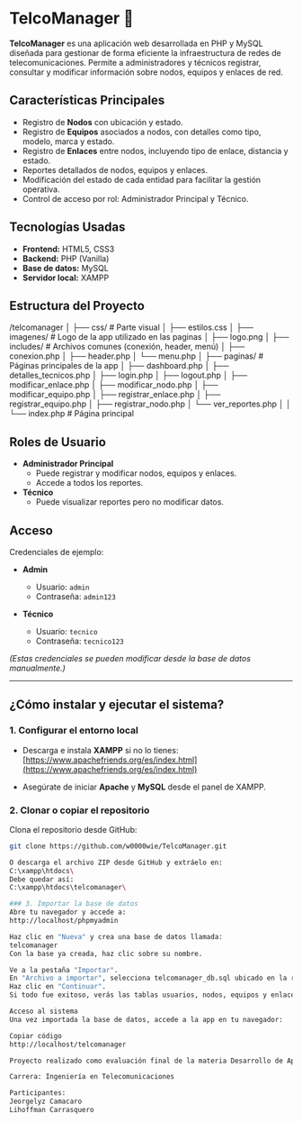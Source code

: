 # TelcoManager 📡

**TelcoManager** es una aplicación web desarrollada en PHP y MySQL diseñada para gestionar de forma eficiente la infraestructura de redes de telecomunicaciones. Permite a administradores y técnicos registrar, consultar y modificar información sobre nodos, equipos y enlaces de red.

## Características Principales

- Registro de **Nodos** con ubicación y estado.
- Registro de **Equipos** asociados a nodos, con detalles como tipo, modelo, marca y estado.
- Registro de **Enlaces** entre nodos, incluyendo tipo de enlace, distancia y estado.
- Reportes detallados de nodos, equipos y enlaces.
- Modificación del estado de cada entidad para facilitar la gestión operativa.
- Control de acceso por rol: Administrador Principal y Técnico.

## Tecnologías Usadas

- **Frontend:** HTML5, CSS3
- **Backend:** PHP (Vanilla)
- **Base de datos:** MySQL
- **Servidor local:** XAMPP

## Estructura del Proyecto
/telcomanager
│
├── css/ # Parte visual
│ ├── estilos.css
│
├── imagenes/ # Logo de la app utilizado en las paginas
│ ├── logo.png
│
├── includes/ # Archivos comunes (conexión, header, menú)
│ ├── conexion.php
│ ├── header.php
│ └── menu.php
│
├── paginas/ # Páginas principales de la app
│ ├── dashboard.php
│ ├── detalles_tecnicos.php
│ ├── login.php
│ ├── logout.php
│ ├── modificar_enlace.php
│ ├── modificar_nodo.php
│ ├── modificar_equipo.php
│ ├── registrar_enlace.php
│ ├── registrar_equipo.php
│ ├── registrar_nodo.php
│ └── ver_reportes.php
│
│
└── index.php # Página principal

## Roles de Usuario

- **Administrador Principal**
  - Puede registrar y modificar nodos, equipos y enlaces.
  - Accede a todos los reportes.
- **Técnico**
  - Puede visualizar reportes pero no modificar datos.

## Acceso

Credenciales de ejemplo:

- **Admin**
  - Usuario: `admin`
  - Contraseña: `admin123`

- **Técnico**
  - Usuario: `tecnico`
  - Contraseña: `tecnico123`

*(Estas credenciales se pueden modificar desde la base de datos manualmente.)*


---

## ¿Cómo instalar y ejecutar el sistema?

### 1. Configurar el entorno local

- Descarga e instala **XAMPP** si no lo tienes:  
[https://www.apachefriends.org/es/index.html](https://www.apachefriends.org/es/index.html)

- Asegúrate de iniciar **Apache** y **MySQL** desde el panel de XAMPP.

### 2. Clonar o copiar el repositorio

Clona el repositorio desde GitHub:

```bash
git clone https://github.com/w0000wie/TelcoManager.git

O descarga el archivo ZIP desde GitHub y extráelo en:
C:\xampp\htdocs\
Debe quedar así:
C:\xampp\htdocs\telcomanager\

### 3. Importar la base de datos
Abre tu navegador y accede a:
http://localhost/phpmyadmin

Haz clic en "Nueva" y crea una base de datos llamada:
telcomanager
Con la base ya creada, haz clic sobre su nombre.

Ve a la pestaña "Importar".
En "Archivo a importar", selecciona telcomanager_db.sql ubicado en la raíz del proyecto.
Haz clic en "Continuar".
Si todo fue exitoso, verás las tablas usuarios, nodos, equipos y enlaces.

Acceso al sistema
Una vez importada la base de datos, accede a la app en tu navegador:

Copiar código
http://localhost/telcomanager

Proyecto realizado como evaluación final de la materia Desarrollo de Aplicaciones Web

Carrera: Ingeniería en Telecomunicaciones

Participantes:
Jeorgelyz Camacaro
Lihoffman Carrasquero